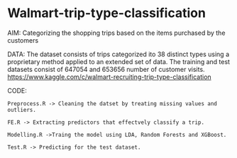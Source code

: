 
# Walmart-trip-type-classification
AIM:
  Categorizing the shopping trips based on the items purchased by the customers

DATA:
  The dataset consists of trips categorized ito 38 distinct types using a proprietary method applied to an extended set of data. The training and test datasets consist of 647054 and 653656 number of customer visits.
  https://www.kaggle.com/c/walmart-recruiting-trip-type-classification

CODE:
  
    Preprocess.R -> Cleaning the datset by treating missing values and outliers.
  
    FE.R -> Extracting predictors that effectvely classify a trip.
  
    Modelling.R ->Traing the model using LDA, Random Forests and XGBoost.
  
    Test.R -> Predicting for the test dataset.
